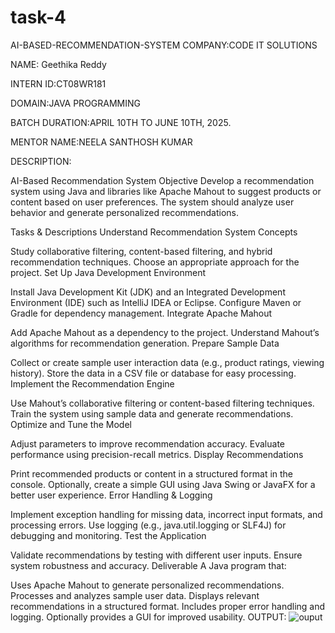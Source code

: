 # task-4
AI-BASED-RECOMMENDATION-SYSTEM
COMPANY:CODE IT SOLUTIONS

NAME: Geethika Reddy 

INTERN ID:CT08WR181

DOMAIN:JAVA PROGRAMMING

BATCH DURATION:APRIL 10TH TO JUNE 10TH, 2025.

MENTOR NAME:NEELA SANTHOSH KUMAR

DESCRIPTION:

AI-Based Recommendation System
Objective
Develop a recommendation system using Java and libraries like Apache Mahout to suggest products or content based on user preferences. The system should analyze user behavior and generate personalized recommendations.

Tasks & Descriptions
Understand Recommendation System Concepts

Study collaborative filtering, content-based filtering, and hybrid recommendation techniques.
Choose an appropriate approach for the project.
Set Up Java Development Environment

Install Java Development Kit (JDK) and an Integrated Development Environment (IDE) such as IntelliJ IDEA or Eclipse.
Configure Maven or Gradle for dependency management.
Integrate Apache Mahout

Add Apache Mahout as a dependency to the project.
Understand Mahout’s algorithms for recommendation generation.
Prepare Sample Data

Collect or create sample user interaction data (e.g., product ratings, viewing history).
Store the data in a CSV file or database for easy processing.
Implement the Recommendation Engine

Use Mahout’s collaborative filtering or content-based filtering techniques.
Train the system using sample data and generate recommendations.
Optimize and Tune the Model

Adjust parameters to improve recommendation accuracy.
Evaluate performance using precision-recall metrics.
Display Recommendations

Print recommended products or content in a structured format in the console.
Optionally, create a simple GUI using Java Swing or JavaFX for a better user experience.
Error Handling & Logging

Implement exception handling for missing data, incorrect input formats, and processing errors.
Use logging (e.g., java.util.logging or SLF4J) for debugging and monitoring.
Test the Application

Validate recommendations by testing with different user inputs.
Ensure system robustness and accuracy.
Deliverable
A Java program that:

Uses Apache Mahout to generate personalized recommendations.
Processes and analyzes sample user data.
Displays relevant recommendations in a structured format.
Includes proper error handling and logging.
Optionally provides a GUI for improved usability.
OUTPUT:
![ouput](https://github.com/user-attachments/assets/66591def-ef8c-4fa7-a80c-65c36ace7083)


